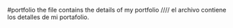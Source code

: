 #portfolio
the file contains the details of my portfolio //// el archivo contiene los detalles de mi portafolio.
